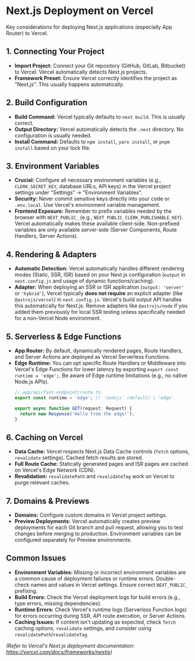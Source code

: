 # Next.js Deployment on Vercel

Key considerations for deploying Next.js applications (especially App Router) to Vercel.

## 1. Connecting Your Project

*   **Import Project:** Connect your Git repository (GitHub, GitLab, Bitbucket) to Vercel. Vercel automatically detects Next.js projects.
*   **Framework Preset:** Ensure Vercel correctly identifies the project as "Next.js". This usually happens automatically.

## 2. Build Configuration

*   **Build Command:** Vercel typically defaults to `next build`. This is usually correct.
*   **Output Directory:** Vercel automatically detects the `.next` directory. No configuration is usually needed.
*   **Install Command:** Defaults to `npm install`, `yarn install`, or `pnpm install` based on your lock file.

## 3. Environment Variables

*   **Crucial:** Configure all necessary environment variables (e.g., `CLERK_SECRET_KEY`, database URLs, API keys) in the Vercel project settings under "Settings" -> "Environment Variables".
*   **Security:** Never commit sensitive keys directly into your code or `.env.local`. Use Vercel's environment variable management.
*   **Frontend Exposure:** Remember to prefix variables needed by the browser with `NEXT_PUBLIC_` (e.g., `NEXT_PUBLIC_CLERK_PUBLISHABLE_KEY`). Vercel automatically makes these available client-side. Non-prefixed variables are only available server-side (Server Components, Route Handlers, Server Actions).

## 4. Rendering & Adapters

*   **Automatic Detection:** Vercel automatically handles different rendering modes (Static, SSR, ISR) based on your Next.js configuration (`output` in `next.config.js` and usage of dynamic functions/caching).
*   **Adapter:** When deploying an SSR or ISR application (`output: 'server'` or `'hybrid'`), Vercel typically **does not require** an explicit adapter (like `@astrojs/vercel`) in `next.config.js`. Vercel's build output API handles this automatically for Next.js. Remove adapters like `@astrojs/node` if you added them previously for local SSR testing unless specifically needed for a non-Vercel Node environment.

## 5. Serverless & Edge Functions

*   **App Router:** By default, dynamically rendered pages, Route Handlers, and Server Actions are deployed as Vercel Serverless Functions.
*   **Edge Runtime:** You can opt specific Route Handlers or Middleware into Vercel's Edge Functions for lower latency by exporting `export const runtime = 'edge';`. Be aware of Edge runtime limitations (e.g., no native Node.js APIs).
    ```typescript
    // app/api/fast-endpoint/route.ts
    export const runtime = 'edge'; // 'nodejs' (default) | 'edge'

    export async function GET(request: Request) {
      return new Response('Hello from the edge!');
    }
    ```

## 6. Caching on Vercel

*   **Data Cache:** Vercel respects Next.js Data Cache controls (`fetch` options, `revalidate` settings). Cached fetch results are stored.
*   **Full Route Cache:** Statically generated pages and ISR pages are cached on Vercel's Edge Network (CDN).
*   **Revalidation:** `revalidatePath` and `revalidateTag` work on Vercel to purge relevant caches.

## 7. Domains & Previews

*   **Domains:** Configure custom domains in Vercel project settings.
*   **Preview Deployments:** Vercel automatically creates preview deployments for each Git branch and pull request, allowing you to test changes before merging to production. Environment variables can be configured separately for Preview environments.

## Common Issues

*   **Environment Variables:** Missing or incorrect environment variables are a common cause of deployment failures or runtime errors. Double-check names and values in Vercel settings. Ensure correct `NEXT_PUBLIC_` prefixing.
*   **Build Errors:** Check the Vercel deployment logs for build errors (e.g., type errors, missing dependencies).
*   **Runtime Errors:** Check Vercel's runtime logs (Serverless Function logs) for errors occurring during SSR, API route execution, or Server Actions.
*   **Caching Issues:** If content isn't updating as expected, check `fetch` caching options, `revalidate` settings, and consider using `revalidatePath`/`revalidateTag`.

*(Refer to Vercel's Next.js deployment documentation: https://vercel.com/docs/frameworks/nextjs)*